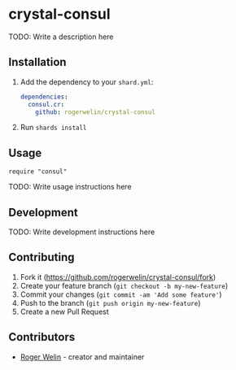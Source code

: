 # crystal-consul

TODO: Write a description here

## Installation

1. Add the dependency to your `shard.yml`:

   ```yaml
   dependencies:
     consul.cr:
       github: rogerwelin/crystal-consul
   ```

2. Run `shards install`

## Usage

```crystal
require "consul"
```

TODO: Write usage instructions here

## Development

TODO: Write development instructions here

## Contributing

1. Fork it (<https://github.com/rogerwelin/crystal-consul/fork>)
2. Create your feature branch (`git checkout -b my-new-feature`)
3. Commit your changes (`git commit -am 'Add some feature'`)
4. Push to the branch (`git push origin my-new-feature`)
5. Create a new Pull Request

## Contributors

- [Roger Welin](https://github.com/rogerwelin) - creator and maintainer
